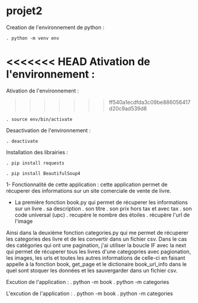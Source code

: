 # projet2
Creation de l'environnement de python : 

    . python -m venv env 

<<<<<<< HEAD
 Ativation de l'environnement : 
=======
Ativation de l'environnement : 
>>>>>>> ff540a1ecdfda3c09be886056417d20c9ad539d8

    . source env/bin/activate

Desactivation de l'environnement : 

    . deactivate

Installation des librairies : 

    . pip install requests 

    . pip install BeautifulSoup4



1- Fonctionnalité de cette application : 
cette application  permet de récuperer des informations sur un site comerciale de vente de livre.

- La première fonction book.py qui permet de récuperer les informations sur un livre 
    . sa description 
    . son titre 
    . son prix hors tax et avec tax 
    . son code universal (upc)
    . recupére le nombre des étoiles 
    . récupère l'url de l'image

Ainsi dans la deuxième fonction categories.py qui me permet de récuperer les categories des livre et de les convertir dans un fichier csv. 
Dans le cas des catégories qui ont une pagination, j'ai utiliser la boucle IF avec la next qui permet de récuperer tous les livres d'une categopries avec pagionation, les images, les urls et toutes les autres informations de celle-ci en faisant appelle à la fonction book, get_page et le dictionaire book_url_info dans le quel sont stoquer les données et les sauvergarder dans un fichier csv.  

Excution de l'application :
 . python -m book
 . python -m categories


L'excution de l'application :
     . python -m book
     . python -m categories
